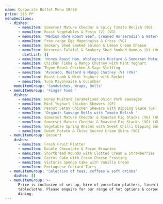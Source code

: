 ```yaml
---
name: Corporate Buffet Menu 19/20
price: £15 PP
menuSections:
  - dishes:
      - menuItem: Somerset Mature Cheddar & Spicy Tomato Relish (VG)
      - menuItem: Roast Vegetables & Pesto (V) (VG)
      - menuItem: 'Medium Rare Roast Beef, Creamed Horseradish & Watercress'
      - menuItem: Free-range Egg Mayonnaise & Cress (VG)
      - menuItem: Smokery Shed Smoked Salmon & Lemon Cream Cheese
      - menuItem: Moroccan Falafel & Smokery Shed Smoked Hummus (V) (VG)
        dietList: []
      - menuItem: 'Honey Roast Ham, Wholegrain Mustard & Somerset Mature Cheddar'
      - menuItem: Chicken Tikka & Mango Chutney with Mint Yoghurt
      - menuItem: Thyme Roast Chicken & Sage Stuffing
      - menuItem: 'Avocado, Mustard & Mango Chutney (V) (VG)'
      - menuItem: Roast Lamb & Mint Yoghurt with Rocket
      - menuItem: Tuna Mayonnaise & Cucumber
    menuItemGroup: 'Sandwiches, Wraps, Rolls'
  - menuItemGroup: 'Finger Food '
    dishes:
      - menuItem: Honey Mustard Caramelised Onion Pork Sausages
      - menuItem: Mint Yoghurt Chicken Skewers (GF)
      - menuItem: Peanut Satay Chicken Skewers with Dipping Sauce (GF)
      - menuItem: 'Organic Sausage Rolls with Tomato Relish '
      - menuItem: Somerset Mature Cheddar & Roasted Fig Stacks (VG) (GF)
      - menuItem: Somerset Mature Cheddar & Roasted Fig Stacks (VG) (GF)
      - menuItem: Vegetable Spring Onions with Sweet Chilli Dipping Sauce (V) (VG)
      - menuItem: Sweet Potato & Chive Soured Cream Skins (VG)
  - menuItemGroup: Dessert
    dishes:
      - menuItem: Fresh Fruit Platter
      - menuItem: Double Chocolate & Pecan Brownies
      - menuItem: Shortbread Rounds with Clotted Cream & Strawberries
      - menuItem: Carrot Cake with Cream Cheese Frosting
      - menuItem: Victoria Sponge Cake with Vanilla Cream
      - menuItem: Portuguese Custard Tarts
  - menuItemGroup: 'Selection of teas, coffees & soft drinks'
    dishes: []
  - menuItemGroup: >-
      Price is inclusive of set up, hire of porcelain platters, linen &
      tablecloths. Please enquire for our range of hot options & corporate
      dining.
---
```

